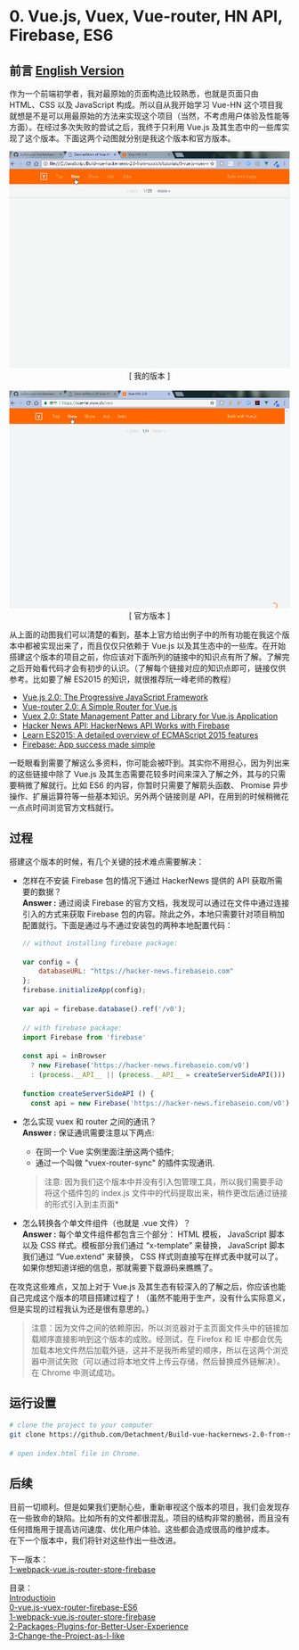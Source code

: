 # 0. Vue.js, Vuex, Vue-router, HN API, Firebase, ES6

## 前言 [ English Version ](./README.md)

作为一个前端初学者，我对最原始的页面构造比较熟悉，也就是页面只由 HTML、CSS 以及 JavaScript 构成。所以自从我开始学习 Vue-HN 这个项目我就想是不是可以用最原始的方法来实现这个项目（当然，不考虑用户体验及性能等方面）。在经过多次失败的尝试之后，我终于只利用 Vue.js 及其生态中的一些库实现了这个版本。下面这两个动图就分别是我这个版本和官方版本。

<p align="center">
    <img src="./img/Author.gif" width="700px" alt="Origin Website">
    <br/>
    [ 我的版本 ]
    <br/>
    <br/>
    <img src="./img/Mine.gif" width="700px" alt="Plane Vue.js">
    <br/>
    [ 官方版本 ]
</p>

从上面的动图我们可以清楚的看到，基本上官方给出例子中的所有功能在我这个版本中都被实现出来了，而且仅仅只依赖于 Vue.js 以及其生态中的一些库。在开始搭建这个版本的项目之前，你应该对下面所列的链接中的知识点有所了解。了解完之后开始看代码才会有初步的认识。（了解每个链接对应的知识点即可，链接仅供参考。比如要了解 ES2015 的知识，就很推荐阮一峰老师的教程）

- [Vue.js 2.0: The Progressive JavaScript Framework](https://vuejs.org/)
- [Vue-router 2.0: A Simple Router for Vue.js](https://router.vuejs.org/en/)
- [Vuex 2.0: State Management Patter and Library for Vue.js Application ](http://vuex.vuejs.org/en/)
- [Hacker News API: HackerNews API Works with Firebase](https://github.com/HackerNews/API)
- [Learn ES2015: A detailed overview of ECMAScript 2015 features](https://babeljs.io/learn-es2015/)
- [Firebase: App success made simple](https://firebase.google.com/docs/web/setup)

一眨眼看到需要了解这么多资料，你可能会被吓到。其实你不用担心，因为列出来的这些链接中除了 Vue.js 及其生态需要花较多时间来深入了解之外，其与的只需要稍微了解就行。比如 ES6 的内容，你暂时只需要了解箭头函数、 Promise 异步操作、扩展运算符等一些基本知识。另外两个链接则是 API，在用到的时候稍微花一点点时间浏览官方文档就行。

## 过程

搭建这个版本的时候，有几个关键的技术难点需要解决：
- 怎样在不安装 Firebase 包的情况下通过 HackerNews 提供的 API 获取所需要的数据？    
**Answer :** 通过阅读 Firebase 的官方文档，我发现可以通过在文件中通过连接引入的方式来获取 Firebase 包的内容。除此之外，本地只需要针对项目稍加配置就行。下面是通过与不通过安装包的两种本地配置代码：
    ```javascript
    // without installing firebase package:

    var config = {
        databaseURL: "https://hacker-news.firebaseio.com"
    };
    firebase.initializeApp(config);

    var api = firebase.database().ref('/v0');

    // with firebase package:
    import Firebase from 'firebase'

    const api = inBrowser
      ? new Firebase('https://hacker-news.firebaseio.com/v0')
      : (process.__API__ || (process.__API__ = createServerSideAPI()))

    function createServerSideAPI () {
      const api = new Firebase('https://hacker-news.firebaseio.com/v0')

    ```

- 怎么实现 vuex 和 router 之间的通讯？  
**Answer :** 保证通讯需要注意以下两点:
    - 在同一个 Vue 实例里面注册这两个插件;
    - 通过一个叫做 "vuex-router-sync" 的插件实现通讯.  
    > 注意: 因为我们这个版本中并没有引入包管理工具，所以我们需要手动将这个插件包的 index.js 文件中的代码提取出来，稍作更改后通过链接的形式引入到主页面*    

- 怎么转换各个单文件组件（也就是 .vue 文件）？   
**Answer :** 每个单文件组件都包含三个部分： HTML 模板， JavaScript 脚本以及 CSS 样式。模板部分我们通过 “x-template” 来替换， JavaScript 脚本我们通过 “Vue.extend” 来替换， CSS 样式则直接写在样式表中就可以了。如果你想知道详细的信息，那就需要下载源码来瞧瞧了。

在攻克这些难点，又加上对于 Vue.js 及其生态有较深入的了解之后，你应该也能自己完成这个版本的项目搭建过程了！（虽然不能用于生产，没有什么实际意义，但是实现的过程我认为还是很有意思的。）

> 注意：因为文件之间的依赖原因，所以浏览器对于主页面文件头中的链接加载顺序直接影响到这个版本的成败。经测试，在 Firefox 和 IE 中都会优先加载本地文件然后加载外链，这并不是我所希望的顺序，所以在这两个浏览器中测试失败（可以通过将本地文件上传云存储，然后替换成外链解决）。在 Chrome 中测试成功。


## 运行设置

```bash
# clone the project to your computer
git clone https://github.com/Detachment/Build-vue-hackernews-2.0-from-scratch.git

# open index.html file in Chrome.
```


## 后续

目前一切顺利。但是如果我们更耐心些，重新审视这个版本的项目，我们会发现存在一些致命的缺陷。比如所有的文件都很混乱，项目的结构非常的脆弱，而且没有任何措施用于提高访问速度、优化用户体验。这些都会造成很高的维护成本。  
在下一个版本中，我们将针对这些作出一些改进。  

下一版本：   
[1-webpack-vue.js-router-store-firebase](/tutorials/1-webpack-vue.js-router-store-firebase/README.cn.md)    


目录：  
[Introductioin](/README.cn.md)  
[0-vue.js-vuex-router-firebase-ES6](/tutorials/0-vue.js-vuex-router/README.cn.md)   
[1-webpack-vue.js-router-store-firebase](/tutorials/1-webpack-vue.js-router-store-firebase/README.cn.md)    
[2-Packages-Plugins-for-Better-User-Experience](/tutorials/2-Packages-Plugins-for-Better-User-Experience/README.cn.md)  
[3-Change-the-Project-as-I-like](/tutorials/3-Change-the-Project-as-I-like/README.cn.md)
